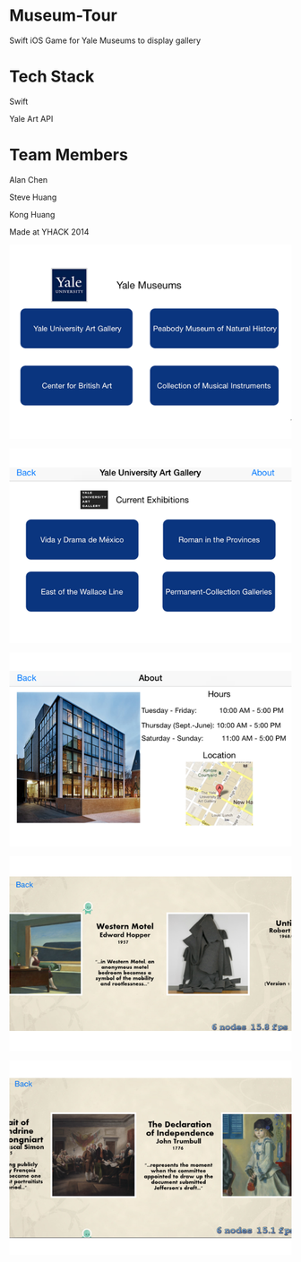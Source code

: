 Museum-Tour
===========
Swift iOS Game for Yale Museums to display gallery

Tech Stack
==========
Swift

Yale Art API

Team Members
============
Alan Chen

Steve Huang

Kong Huang

Made at YHACK 2014

![Alt text](https://github.com/imAlan/Museum-Tour/blob/master/2.png?raw=true "2")

![Alt text](https://github.com/imAlan/Museum-Tour/blob/master/1.png?raw=true "1")

![Alt text](https://github.com/imAlan/Museum-Tour/blob/master/3.png?raw=true "3")

![Alt text](https://github.com/imAlan/Museum-Tour/blob/master/4.png?raw=true "In Game")

![Alt text](https://github.com/imAlan/Museum-Tour/blob/master/5.png?raw=true "In Game")